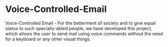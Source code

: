 # Voice-Controlled-Email
Voice-Controlled Email - For the betterment of society and to give equal status to such specially-abled people, we have developed this project, which allows the user to send mail using voice commands without the need for a keyboard or any other visual things.
